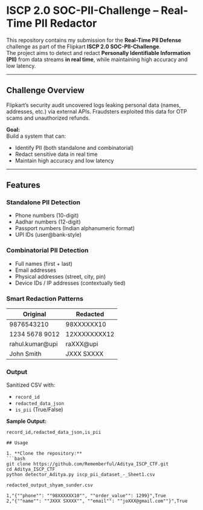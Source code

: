 # ISCP 2.0 SOC-PII-Challenge – Real-Time PII Redactor

This repository contains my submission for the **Real-Time PII Defense** challenge as part of the Flipkart **ISCP 2.0 SOC-PII-Challenge**.  
The project aims to detect and redact **Personally Identifiable Information (PII)** from data streams **in real time**, while maintaining high accuracy and low latency.

---

## Challenge Overview

Flipkart’s security audit uncovered logs leaking personal data (names, addresses, etc.) via external APIs. Fraudsters exploited this data for OTP scams and unauthorized refunds.

**Goal:**  
Build a system that can:
- Identify PII (both standalone and combinatorial)
- Redact sensitive data in real time
- Maintain high accuracy and low latency

---

## Features

### Standalone PII Detection
- Phone numbers (10-digit)
- Aadhar numbers (12-digit)
- Passport numbers (Indian alphanumeric format)
- UPI IDs (user@bank-style)

### Combinatorial PII Detection
- Full names (first + last)
- Email addresses
- Physical addresses (street, city, pin)
- Device IDs / IP addresses (contextually tied)

### Smart Redaction Patterns
| Original | Redacted |
|----------|----------|
| 9876543210 | 98XXXXXX10 |
| 1234 5678 9012 | 12XXXXXXXX12 |
| rahul.kumar@upi | raXXX@upi |
| John Smith | JXXX SXXXX |

### Output
Sanitized CSV with:
- `record_id`
- `redacted_data_json`
- `is_pii` (True/False)

**Sample Output:**
```csv
record_id,redacted_data_json,is_pii

## Usage

1. **Clone the repository:**
```bash
git clone https://github.com/Rememberful/Aditya_ISCP_CTF.git
cd Aditya_ISCP_CTF
python detector_Aditya.py iscp_pii_dataset_-_Sheet1.csv

redacted_output_shyam_sunder.csv

1,"{""phone"": ""98XXXXXX10"", ""order_value"": 1299}",True
2,"{""name"": ""JXXX SXXXX"", ""email"": ""joXXX@gmail.com""}",True
